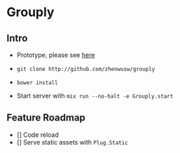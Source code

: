 Grouply
=======

## Intro

* Prototype, please see [here](http://pan.baidu.com/s/1hqy0jvI#dir/path=%2Fgrouply)

* `git clone http://github.com/zhenwusw/grouply`
* `bower install`
* Start server with `mix run --no-halt -e Grouply.start`


## Feature Roadmap
- [] Code reload
- [] Serve static assets with `Plug.Static`
